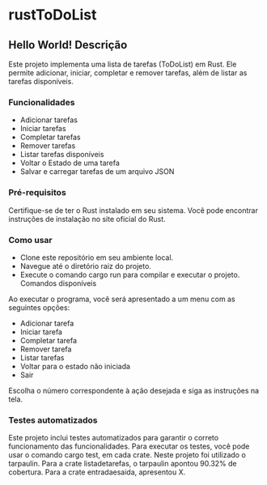 # rustToDoList

## Hello World! Descrição

Este projeto implementa uma lista de tarefas (ToDoList) em Rust. Ele permite adicionar, iniciar, completar e remover tarefas, além de listar as tarefas disponíveis.

### Funcionalidades
* Adicionar tarefas
* Iniciar tarefas
* Completar tarefas
* Remover tarefas
* Listar tarefas disponíveis
* Voltar o Estado de uma tarefa
* Salvar e carregar tarefas de um arquivo JSON

  
### Pré-requisitos
Certifique-se de ter o Rust instalado em seu sistema. Você pode encontrar instruções de instalação no site oficial do Rust.

### Como usar
* Clone este repositório em seu ambiente local.
* Navegue até o diretório raiz do projeto.
* Execute o comando cargo run para compilar e executar o projeto.
Comandos disponíveis

Ao executar o programa, você será apresentado a um menu com as seguintes opções:

* Adicionar tarefa
* Iniciar tarefa
* Completar tarefa
* Remover tarefa
* Listar tarefas
* Voltar para o estado não iniciada
* Sair

Escolha o número correspondente à ação desejada e siga as instruções na tela.

### Testes automatizados
Este projeto inclui testes automatizados para garantir o correto funcionamento das funcionalidades. Para executar os testes, você pode usar o comando cargo test, em cada crate. Neste projeto foi utilizado o tarpaulin. Para a crate listadetarefas, o tarpaulin apontou 90.32% de cobertura. Para a crate entradaesaida, apresentou X.

